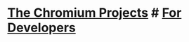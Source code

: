 # [The Chromium Projects](https://sites.google.com/a/chromium.org/dev/) # [For Developers](https://sites.google.com/a/chromium.org/dev/developers)